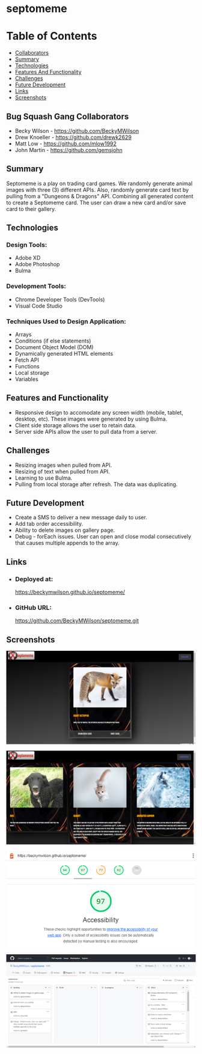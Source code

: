 # <b>septomeme</b>


<h1><b>Table of Contents</b></h1>
<ul>
 <li>
  <a href="#Collaborators">Collaborators<a/>
 </li>
 <li>
  <a href="#Summary">Summary</a>
 </li>
 <li>
  <a href="#technologies">Technologies</a>
 </li>
 <li>
  <a href="#features-and-functionality">Features And Functionality</a>
 </li>
 <li>
  <a href="#challenges">Challenges</a>
 </li>
 <li>
  <a href="#future-development">Future Development</a>
 </li>
 <li>
  <a href="#links">Links
  </li>
 <li>
  <a href="#screenshots">Screenshots</a>
 </li>
</ul>

### <h2><b>Bug Squash Gang Collaborators</b></h2>
- Becky Wilson - https://github.com/BeckyMWilson
- Drew Knoeller - https://github.com/drewk2629
- Matt Low - https://github.com/mlow1992
- John Martin - https://github.com/gemsjohn

### <h2><b>Summary</b></h2>
Septomeme is a play on trading card games. We randomly generate animal images with three (3) different APIs. Also, randomly generate card text by pulling from a "Dungeons & Dragons" API. Combining all generated content to create a Septomeme card. The user can draw a new card and/or save card to their gallery.

### <h2><b>Technologies</b></h2>

<h3>Design Tools:</h3>
 <ul>
   <li>
    Adobe XD
   </li>
   <li>
    Adobe Photoshop
   <li>
    Bulma
   </li>
</ul>

<h3>Development Tools:</h3>
 <ul>
   <li>
    Chrome Developer Tools (DevTools)
   </li>
   <li>
    Visual Code Studio
   </li>
 </ul>
 
<h3>Techniques Used to Design Application:</h3>
 <ul>
   <li>
    Arrays
   </li>
   <li>
    Conditions (if else statements)
   </li>
   <li>    
     Document Object Model (DOM)
   </li>
   <li>
    Dynamically generated HTML elements
   </li>
   <li>  
    Fetch API
   </li>
   <li>
    Functions
   </li>
   <li>
    Local storage
   </li>
   <li>
    Variables
   </li>
 </ul>


### <h2><b>Features and Functionality</b></h2>
<ul>
 <li>
    Responsive design to accomodate any screen width (mobile, tablet, desktop, etc). These images were generated by using Bulma.
 </li>
  <li>
    Client side storage allows the user to retain data.
 </li>
 <li>
    Server side APIs allow the user to pull data from a server.
 </li>
</ul>

### <h2><b>Challenges</b></h2>
<ul>
 <li>
    Resizing images when pulled from API.
 </li>
 <li>
    Resizing of text when pulled from API.
 </li>
 <li>
    Learning to use Bulma.
 </li>
 <li>
    Pulling from local storage after refresh. The data was duplicating.
 </li>
</ul>

### <h2><b>Future Development</b></h2>
<ul>
 <li>
    Create a SMS to deliver a new message daily to user.
 </li>
 <li>
    Add tab order accessibility.
 </li>
 <li>
    Ability to delete images on gallery page.
 </li>
 <li>
   Debug - forEach issues. User can open and close modal consecutively that causes multiple appends to the array.
 </li>
</ul>

### <h2><b>Links</b></h2>
<ul>
 <li>
   <h3>Deployed at:</h3>

   https://beckymwilson.github.io/septomeme/
 </li>
 <li>
   <h3>GitHub URL:</h3>

   https://github.com/BeckyMWilson/septomeme.git
 </li>
</ul>

### <h2><b>Screenshots</b></h2>

![Homepage](https://github.com/BeckyMWilson/septomeme/blob/main/assets/img/Homepage.png)

![Gallery](https://github.com/BeckyMWilson/septomeme/blob/main/assets/img/Gallery.png)

![Accessibility Score](https://github.com/BeckyMWilson/septomeme/blob/main/assets/img/Accessibility%20Score.png)

![Kanban Page](https://github.com/BeckyMWilson/septomeme/blob/main/assets/img/Kanban%20Board.png)

